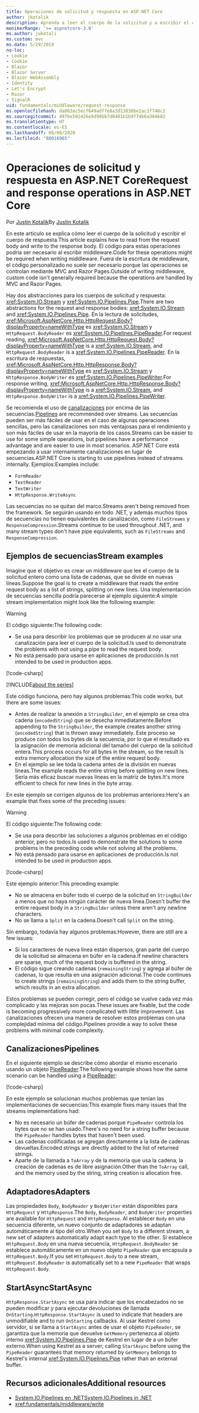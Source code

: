 ```yaml
---
title: Operaciones de solicitud y respuesta en ASP.NET Core
author: jkotalik
description: Aprenda a leer el cuerpo de la solicitud y a escribir el cuerpo de respuesta en ASP.NET Core.
monikerRange: '>= aspnetcore-3.0'
ms.author: jukotali
ms.custom: mvc
ms.date: 5/29/2019
no-loc:
- cookie
- Cookie
- Blazor
- Blazor Server
- Blazor WebAssembly
- Identity
- Let's Encrypt
- Razor
- SignalR
uid: fundamentals/middleware/request-response
ms.openlocfilehash: da863ac5ecf649adffe8a3d13838be2ac1f748c2
ms.sourcegitcommit: 497be502426e9d90bb7d0401b1b9f74b6a384682
ms.translationtype: HT
ms.contentlocale: es-ES
ms.lasthandoff: 08/08/2020
ms.locfileid: "88016965"
---
```

# <a name="request-and-response-operations-in-aspnet-core"></a><span data-ttu-id="c9892-103">Operaciones de solicitud y respuesta en ASP.NET Core</span><span class="sxs-lookup"><span data-stu-id="c9892-103">Request and response operations in ASP.NET Core</span></span>

<span data-ttu-id="c9892-104">Por [Justin Kotalik](https://github.com/jkotalik)</span><span class="sxs-lookup"><span data-stu-id="c9892-104">By [Justin Kotalik](https://github.com/jkotalik)</span></span>

<span data-ttu-id="c9892-105">En este artículo se explica cómo leer el cuerpo de la solicitud y escribir el cuerpo de respuesta.</span><span class="sxs-lookup"><span data-stu-id="c9892-105">This article explains how to read from the request body and write to the response body.</span></span> <span data-ttu-id="c9892-106">El código para estas operaciones podría ser necesario al escribir middleware.</span><span class="sxs-lookup"><span data-stu-id="c9892-106">Code for these operations might be required when writing middleware.</span></span> <span data-ttu-id="c9892-107">Fuera de la escritura de middleware, el código personalizado no suele ser necesario porque las operaciones se controlan mediante MVC and Razor Pages.</span><span class="sxs-lookup"><span data-stu-id="c9892-107">Outside of writing middleware, custom code isn't generally required because the operations are handled by MVC and Razor Pages.</span></span>

<span data-ttu-id="c9892-108">Hay dos abstracciones para los cuerpos de solicitud y respuesta: <xref:System.IO.Stream> y <xref:System.IO.Pipelines.Pipe>.</span><span class="sxs-lookup"><span data-stu-id="c9892-108">There are two abstractions for the request and response bodies: <xref:System.IO.Stream> and <xref:System.IO.Pipelines.Pipe>.</span></span> <span data-ttu-id="c9892-109">En la lectura de solicitudes, <xref:Microsoft.AspNetCore.Http.HttpRequest.Body?displayProperty=nameWithType> es <xref:System.IO.Stream> y `HttpRequest.BodyReader` es <xref:System.IO.Pipelines.PipeReader>.</span><span class="sxs-lookup"><span data-stu-id="c9892-109">For request reading, <xref:Microsoft.AspNetCore.Http.HttpRequest.Body?displayProperty=nameWithType> is a <xref:System.IO.Stream>, and `HttpRequest.BodyReader` is a <xref:System.IO.Pipelines.PipeReader>.</span></span> <span data-ttu-id="c9892-110">En la escritura de respuestas, <xref:Microsoft.AspNetCore.Http.HttpResponse.Body?displayProperty=nameWithType> es <xref:System.IO.Stream> y `HttpResponse.BodyWriter` es <xref:System.IO.Pipelines.PipeWriter>.</span><span class="sxs-lookup"><span data-stu-id="c9892-110">For response writing, <xref:Microsoft.AspNetCore.Http.HttpResponse.Body?displayProperty=nameWithType> is a <xref:System.IO.Stream>, and `HttpResponse.BodyWriter` is a <xref:System.IO.Pipelines.PipeWriter>.</span></span>

<span data-ttu-id="c9892-111">Se recomienda el uso de [canalizaciones](/dotnet/standard/io/pipelines) por encima de las secuencias.</span><span class="sxs-lookup"><span data-stu-id="c9892-111">[Pipelines](/dotnet/standard/io/pipelines) are recommended over streams.</span></span> <span data-ttu-id="c9892-112">Las secuencias pueden ser más fáciles de usar en el caso de algunas operaciones sencillas, pero las canalizaciones son más ventajosas para el rendimiento y son más fáciles de usar en la mayoría de los casos.</span><span class="sxs-lookup"><span data-stu-id="c9892-112">Streams can be easier to use for some simple operations, but pipelines have a performance advantage and are easier to use in most scenarios.</span></span> <span data-ttu-id="c9892-113">ASP.NET Core está empezando a usar internamente canalizaciones en lugar de secuencias.</span><span class="sxs-lookup"><span data-stu-id="c9892-113">ASP.NET Core is starting to use pipelines instead of streams internally.</span></span> <span data-ttu-id="c9892-114">Ejemplos:</span><span class="sxs-lookup"><span data-stu-id="c9892-114">Examples include:</span></span>

* `FormReader`
* `TextReader`
* `TextWriter`
* `HttpResponse.WriteAsync`

<span data-ttu-id="c9892-115">Las secuencias no se quitan del marco.</span><span class="sxs-lookup"><span data-stu-id="c9892-115">Streams aren't being removed from the framework.</span></span> <span data-ttu-id="c9892-116">Se seguirán usando en todo .NET, y además muchos tipos de secuencias no tienen equivalentes de canalización, como `FileStreams` y `ResponseCompression`.</span><span class="sxs-lookup"><span data-stu-id="c9892-116">Streams continue to be used throughout .NET, and many stream types don't have pipe equivalents, such as `FileStreams` and `ResponseCompression`.</span></span>

## <a name="stream-examples"></a><span data-ttu-id="c9892-117">Ejemplos de secuencias</span><span class="sxs-lookup"><span data-stu-id="c9892-117">Stream examples</span></span>

<span data-ttu-id="c9892-118">Imagine que el objetivo es crear un middleware que lee el cuerpo de la solicitud entero como una lista de cadenas, que se divide en nuevas líneas.</span><span class="sxs-lookup"><span data-stu-id="c9892-118">Suppose the goal is to create a middleware that reads the entire request body as a list of strings, splitting on new lines.</span></span> <span data-ttu-id="c9892-119">Una implementación de secuencias sencilla podría parecerse al ejemplo siguiente:</span><span class="sxs-lookup"><span data-stu-id="c9892-119">A simple stream implementation might look like the following example:</span></span>

> [!WARNING]
> <span data-ttu-id="c9892-120">El código siguiente:</span><span class="sxs-lookup"><span data-stu-id="c9892-120">The following code:</span></span>
> * <span data-ttu-id="c9892-121">Se usa para describir los problemas que se producen al no usar una canalización para leer el cuerpo de la solicitud.</span><span class="sxs-lookup"><span data-stu-id="c9892-121">Is used to demonstrate the problems with not using a pipe to read the request body.</span></span>
> * <span data-ttu-id="c9892-122">No está pensado para usarse en aplicaciones de producción.</span><span class="sxs-lookup"><span data-stu-id="c9892-122">Is not intended to be used in production apps.</span></span>

[!code-csharp[](request-response/samples/3.x/RequestResponseSample/Startup.cs?name=GetListOfStringsFromStream)]

[!INCLUDE[about the series](~/includes/code-comments-loc.md)]

<span data-ttu-id="c9892-123">Este código funciona, pero hay algunos problemas:</span><span class="sxs-lookup"><span data-stu-id="c9892-123">This code works, but there are some issues:</span></span>

* <span data-ttu-id="c9892-124">Antes de realizar la anexión a `StringBuilder`, en el ejemplo se crea otra cadena (`encodedString`) que se desecha inmediatamente.</span><span class="sxs-lookup"><span data-stu-id="c9892-124">Before appending to the `StringBuilder`, the example creates another string (`encodedString`) that is thrown away immediately.</span></span> <span data-ttu-id="c9892-125">Este proceso se produce con todos los bytes de la secuencia, por lo que el resultado es la asignación de memoria adicional del tamaño del cuerpo de la solicitud entera.</span><span class="sxs-lookup"><span data-stu-id="c9892-125">This process occurs for all bytes in the stream, so the result is extra memory allocation the size of the entire request body.</span></span>
* <span data-ttu-id="c9892-126">En el ejemplo se lee toda la cadena antes de la división en nuevas líneas.</span><span class="sxs-lookup"><span data-stu-id="c9892-126">The example reads the entire string before splitting on new lines.</span></span> <span data-ttu-id="c9892-127">Sería más eficaz buscar nuevas líneas en la matriz de bytes.</span><span class="sxs-lookup"><span data-stu-id="c9892-127">It's more efficient to check for new lines in the byte array.</span></span>

<span data-ttu-id="c9892-128">En este ejemplo se corrigen algunos de los problemas anteriores:</span><span class="sxs-lookup"><span data-stu-id="c9892-128">Here's an example that fixes some of the preceding issues:</span></span>

> [!WARNING]
> <span data-ttu-id="c9892-129">El código siguiente:</span><span class="sxs-lookup"><span data-stu-id="c9892-129">The following code:</span></span>
> * <span data-ttu-id="c9892-130">Se usa para describir las soluciones a algunos problemas en el código anterior, pero no todos.</span><span class="sxs-lookup"><span data-stu-id="c9892-130">Is used to demonstrate the solutions to some problems in the preceding code while not solving all the problems.</span></span>
> * <span data-ttu-id="c9892-131">No está pensado para usarse en aplicaciones de producción.</span><span class="sxs-lookup"><span data-stu-id="c9892-131">Is not intended to be used in production apps.</span></span>

[!code-csharp[](request-response/samples/3.x/RequestResponseSample/Startup.cs?name=GetListOfStringsFromStreamMoreEfficient)]

<span data-ttu-id="c9892-132">Este ejemplo anterior:</span><span class="sxs-lookup"><span data-stu-id="c9892-132">This preceding example:</span></span>

* <span data-ttu-id="c9892-133">No se almacena en búfer todo el cuerpo de la solicitud en `StringBuilder` a menos que no haya ningún carácter de nueva línea.</span><span class="sxs-lookup"><span data-stu-id="c9892-133">Doesn't buffer the entire request body in a `StringBuilder` unless there aren't any newline characters.</span></span>
* <span data-ttu-id="c9892-134">No se llama a `Split` en la cadena.</span><span class="sxs-lookup"><span data-stu-id="c9892-134">Doesn't call `Split` on the string.</span></span>

<span data-ttu-id="c9892-135">Sin embargo, todavía hay algunos problemas:</span><span class="sxs-lookup"><span data-stu-id="c9892-135">However, there are still are a few issues:</span></span>

* <span data-ttu-id="c9892-136">Si los caracteres de nueva línea están dispersos, gran parte del cuerpo de la solicitud se almacena en búfer en la cadena.</span><span class="sxs-lookup"><span data-stu-id="c9892-136">If newline characters are sparse, much of the request body is buffered in the string.</span></span>
* <span data-ttu-id="c9892-137">El código sigue creando cadenas (`remainingString`) y agrega al búfer de cadenas, lo que resulta en una asignación adicional.</span><span class="sxs-lookup"><span data-stu-id="c9892-137">The code continues to create strings (`remainingString`) and adds them to the string buffer, which results in an extra allocation.</span></span>

<span data-ttu-id="c9892-138">Estos problemas se pueden corregir, pero el código se vuelve cada vez más complicado y las mejoras son pocas.</span><span class="sxs-lookup"><span data-stu-id="c9892-138">These issues are fixable, but the code is becoming progressively more complicated with little improvement.</span></span> <span data-ttu-id="c9892-139">Las canalizaciones ofrecen una manera de resolver estos problemas con una complejidad mínima del código.</span><span class="sxs-lookup"><span data-stu-id="c9892-139">Pipelines provide a way to solve these problems with minimal code complexity.</span></span>

## <a name="pipelines"></a><span data-ttu-id="c9892-140">Canalizaciones</span><span class="sxs-lookup"><span data-stu-id="c9892-140">Pipelines</span></span>

<span data-ttu-id="c9892-141">En el siguiente ejemplo se describe cómo abordar el mismo escenario usando un objeto [PipeReader](/dotnet/standard/io/pipelines#pipe):</span><span class="sxs-lookup"><span data-stu-id="c9892-141">The following example shows how the same scenario can be handled using a [PipeReader](/dotnet/standard/io/pipelines#pipe):</span></span>

[!code-csharp[](request-response/samples/3.x/RequestResponseSample/Startup.cs?name=GetListOfStringFromPipe)]

<span data-ttu-id="c9892-142">En este ejemplo se solucionan muchos problemas que tenían las implementaciones de secuencias:</span><span class="sxs-lookup"><span data-stu-id="c9892-142">This example fixes many issues that the streams implementations had:</span></span>

* <span data-ttu-id="c9892-143">No es necesario un búfer de cadenas porque `PipeReader` controla los bytes que no se han usado.</span><span class="sxs-lookup"><span data-stu-id="c9892-143">There's no need for a string buffer because the `PipeReader` handles bytes that haven't been used.</span></span>
* <span data-ttu-id="c9892-144">Las cadenas codificadas se agregan directamente a la lista de cadenas devueltas.</span><span class="sxs-lookup"><span data-stu-id="c9892-144">Encoded strings are directly added to the list of returned strings.</span></span>
* <span data-ttu-id="c9892-145">Aparte de la llamada a `ToArray` y de la memoria que usa la cadena, la creación de cadenas es de libre asignación.</span><span class="sxs-lookup"><span data-stu-id="c9892-145">Other than the `ToArray` call, and the memory used by the string, string creation is allocation free.</span></span>

## <a name="adapters"></a><span data-ttu-id="c9892-146">Adaptadores</span><span class="sxs-lookup"><span data-stu-id="c9892-146">Adapters</span></span>

<span data-ttu-id="c9892-147">Las propiedades `Body`, `BodyReader` y `BodyWriter` están disponibles para `HttpRequest` y `HttpResponse`.</span><span class="sxs-lookup"><span data-stu-id="c9892-147">The `Body`, `BodyReader`, and `BodyWriter` properties are available for `HttpRequest` and `HttpResponse`.</span></span> <span data-ttu-id="c9892-148">Al establecer `Body` en una secuencia diferente, un nuevo conjunto de adaptadores se adaptan automáticamente al tipo del otro.</span><span class="sxs-lookup"><span data-stu-id="c9892-148">When you set `Body` to a different stream, a new set of adapters automatically adapt each type to the other.</span></span> <span data-ttu-id="c9892-149">Si establece `HttpRequest.Body` en una nueva secuencia, `HttpRequest.BodyReader` se establece automáticamente en un nuevo objeto `PipeReader` que encapsula a `HttpRequest.Body`.</span><span class="sxs-lookup"><span data-stu-id="c9892-149">If you set `HttpRequest.Body` to a new stream, `HttpRequest.BodyReader` is automatically set to a new `PipeReader` that wraps `HttpRequest.Body`.</span></span>

## <a name="startasync"></a><span data-ttu-id="c9892-150">StartAsync</span><span class="sxs-lookup"><span data-stu-id="c9892-150">StartAsync</span></span>

<span data-ttu-id="c9892-151">`HttpResponse.StartAsync` se usa para indicar que los encabezados no se pueden modificar y para ejecutar devoluciones de llamada `OnStarting`.</span><span class="sxs-lookup"><span data-stu-id="c9892-151">`HttpResponse.StartAsync` is used to indicate that headers are unmodifiable and to run `OnStarting` callbacks.</span></span> <span data-ttu-id="c9892-152">Al usar Kestrel como servidor, si se llama a `StartAsync` antes de usar el objeto `PipeReader`, se garantiza que la memoria que devuelve `GetMemory` pertenezca al objeto interno <xref:System.IO.Pipelines.Pipe> de Kestrel en lugar de a un búfer externo.</span><span class="sxs-lookup"><span data-stu-id="c9892-152">When using Kestrel as a server, calling `StartAsync` before using the `PipeReader` guarantees that memory returned by `GetMemory` belongs to Kestrel's internal <xref:System.IO.Pipelines.Pipe> rather than an external buffer.</span></span>

## <a name="additional-resources"></a><span data-ttu-id="c9892-153">Recursos adicionales</span><span class="sxs-lookup"><span data-stu-id="c9892-153">Additional resources</span></span>

* [<span data-ttu-id="c9892-154">System.IO.Pipelines en .NET</span><span class="sxs-lookup"><span data-stu-id="c9892-154">System.IO.Pipelines in .NET</span></span>](/dotnet/standard/io/pipelines)
* <xref:fundamentals/middleware/write>

<!-- Test with Postman or other tool. See image in static directory. -->
